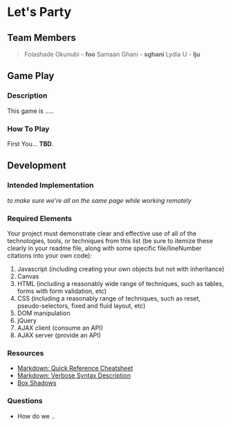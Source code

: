 Let's Party 
=============

## Team Members 
> Folashade Okunubi - **foo** 
> Samaan Ghani - **sghani**
> Lydia U - **lju**

## Game Play
### Description
This game is .....

### How To Play
First You... **TBD**.

## Development
### Intended Implementation
_to make sure we're all on the same page while working remotely_

### Required Elements
Your project must demonstrate clear and effective use of all of the technologies, tools, or techniques from this list (be sure to itemize these clearly in your readme file, along with some specific file/lineNumber citations into your own code):

1. Javascript (including creating your own objects but not with inheritance)
2. Canvas
3. HTML (including a reasonably wide range of techniques, such as tables, forms with form validation, etc)
4. CSS (including a reasonably range of techniques, such as reset, pseudo-selectors, fixed and fluid layout, etc)
5. DOM manipulation
6. jQuery
7. AJAX client (consume an API)
8. AJAX server (provide an API)

### Resources
+ [Markdown: Quick Reference Cheatsheet](https://github.com/adam-p/markdown-here/wiki/Markdown-Cheatsheet)
+ [Markdown: Verbose Syntax Description](http://daringfireball.net/projects/markdown/syntax)
+ [Box Shadows](http://www.css3.info/preview/box-shadow/)


### Questions
+ How do we ..